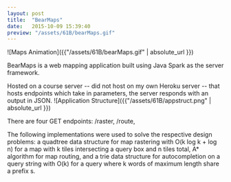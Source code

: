 ```yaml
---
layout: post
title:  "BearMaps"
date:   2015-10-09 15:39:40
preview: "/assets/61B/bearMaps.gif"
---
```


![Maps Animation]({{"/assets/61B/bearMaps.gif" | absolute_url }})

BearMaps is a web mapping application built using Java Spark as the server framework. 

Hosted on a course server -- did not host on my own Heroku server -- that hosts endpoints which take in parameters, the server responds with an output in JSON.
![Application Structure]({{"/assets/61B/appstruct.png" | absolute_url }})

There are four GET endpoints: /raster, /route, 


The following implementations were used to solve the respective design problems: a quadtree data structure for map rastering with O(k log k + log n) for a map with k tiles intersecting a query box and n tiles total, A* algorithm for map routing, and a trie data structure for autocompletion on a query string with O(k) for a query where k words of maximum length share a prefix s. 

